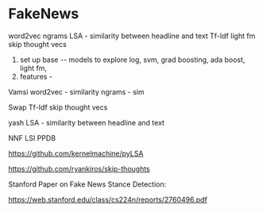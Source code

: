 # FakeNews

word2vec
ngrams 
LSA - similarity between headline and text
Tf-Idf
light fm
skip thought vecs

1. set up base
-- models to explore 
  log, svm, grad boosting, ada boost, light fm,
2. features -

Vamsi
word2vec - similarity
ngrams - sim


Swap
Tf-Idf
skip thought vecs


yash
LSA - similarity between headline and text



NNF
LSI
PPDB

https://github.com/kernelmachine/pyLSA

https://github.com/ryankiros/skip-thoughts


Stanford Paper on Fake News Stance Detection:

https://web.stanford.edu/class/cs224n/reports/2760496.pdf

